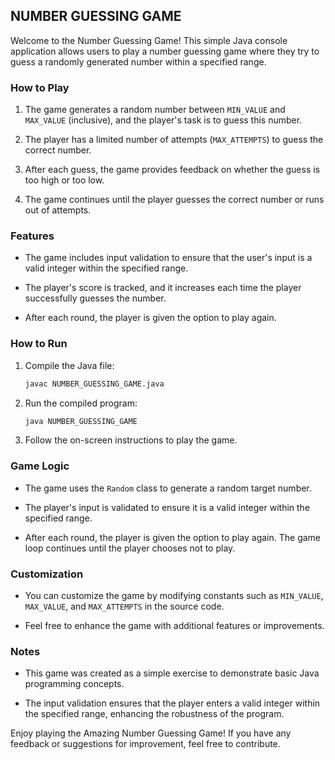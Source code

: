 ## NUMBER GUESSING GAME

Welcome to the Number Guessing Game! This simple Java console application allows users to play a number guessing game where they try to guess a randomly generated number within a specified range.

### How to Play

1. The game generates a random number between `MIN_VALUE` and `MAX_VALUE` (inclusive), and the player's task is to guess this number.

2. The player has a limited number of attempts (`MAX_ATTEMPTS`) to guess the correct number.

3. After each guess, the game provides feedback on whether the guess is too high or too low.

4. The game continues until the player guesses the correct number or runs out of attempts.

### Features

- The game includes input validation to ensure that the user's input is a valid integer within the specified range.

- The player's score is tracked, and it increases each time the player successfully guesses the number.

- After each round, the player is given the option to play again.

### How to Run

1. Compile the Java file:

   ```bash
   javac NUMBER_GUESSING_GAME.java
   ```

2. Run the compiled program:

   ```bash
   java NUMBER_GUESSING_GAME
   ```

3. Follow the on-screen instructions to play the game.

### Game Logic

- The game uses the `Random` class to generate a random target number.

- The player's input is validated to ensure it is a valid integer within the specified range.

- After each round, the player is given the option to play again. The game loop continues until the player chooses not to play.

### Customization

- You can customize the game by modifying constants such as `MIN_VALUE`, `MAX_VALUE`, and `MAX_ATTEMPTS` in the source code.

- Feel free to enhance the game with additional features or improvements.

### Notes

- This game was created as a simple exercise to demonstrate basic Java programming concepts.

- The input validation ensures that the player enters a valid integer within the specified range, enhancing the robustness of the program.


Enjoy playing the Amazing Number Guessing Game! If you have any feedback or suggestions for improvement, feel free to contribute.
